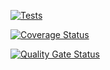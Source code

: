 [![Tests](https://github.com/adahiOval/dsi-pe-101-p10/actions/workflows/test.yml/badge.svg)](https://github.com/adahi-oval/dsi-PE-101-p10/actions/workflows/test.yml)

[![Coverage Status](https://coveralls.io/repos/github/adahiOval/dsi-pe-101-p10/badge.svg?branch=main)](https://coveralls.io/github/adahi-oval/dsi-PE-101-p10?branch=main)

[![Quality Gate Status](https://sonarcloud.io/api/project_badges/measure?project=adahiOval_dsi-pe-101-p10&metric=alert_status)](https://sonarcloud.io/summary/new_code?id=adahi-oval_dsi-PE-101-p10)